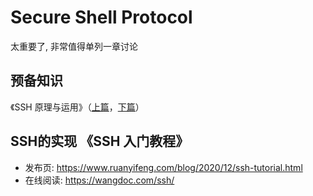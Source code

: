 # Secure Shell Protocol

太重要了, 非常值得单列一章讨论

## 预备知识

《SSH 原理与运用》（[上篇](https://www.ruanyifeng.com/blog/2011/12/ssh_remote_login.html)，[下篇](https://www.ruanyifeng.com/blog/2011/12/ssh_port_forwarding.html)）  

## SSH的实现 《SSH 入门教程》

- 发布页: https://www.ruanyifeng.com/blog/2020/12/ssh-tutorial.html
- 在线阅读: https://wangdoc.com/ssh/

